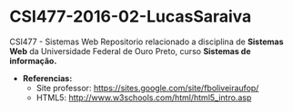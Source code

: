 # CSI477-2016-02-LucasSaraiva
CSI477 - Sistemas Web
Repositorio relacionado a disciplina de **Sistemas Web** da Universidade Federal de Ouro Preto, curso **Sistemas de informação.**

+ **Referencias:**
  + Site professor: https://sites.google.com/site/fboliveiraufop/
  + HTML5: http://www.w3schools.com/html/html5_intro.asp
  

